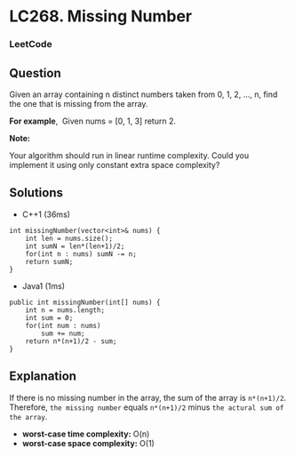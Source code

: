# LC268. Missing Number

### LeetCode

## Question

Given an array containing n distinct numbers taken from 0, 1, 2, ..., n, find the one that is missing from the array.

**For example**,  Given nums = [0, 1, 3] return 2.

**Note:** 

Your algorithm should run in linear runtime complexity. Could you implement it using only constant extra space complexity?

## Solutions

* C++1 (36ms)
```
int missingNumber(vector<int>& nums) {
    int len = nums.size();
    int sumN = len*(len+1)/2;
    for(int n : nums) sumN -= n;
    return sumN;
}
```

* Java1 (1ms)
```
public int missingNumber(int[] nums) {
    int n = nums.length;
    int sum = 0;
    for(int num : nums)
        sum += num;
    return n*(n+1)/2 - sum;
}
```

## Explanation

If there is no missing number in the array, the sum of the array is `n*(n+1)/2`. Therefore, `the missing number` equals `n*(n+1)/2` minus `the actural sum of the array`.

* **worst-case time complexity:** O(n)
* **worst-case space complexity:** O(1)